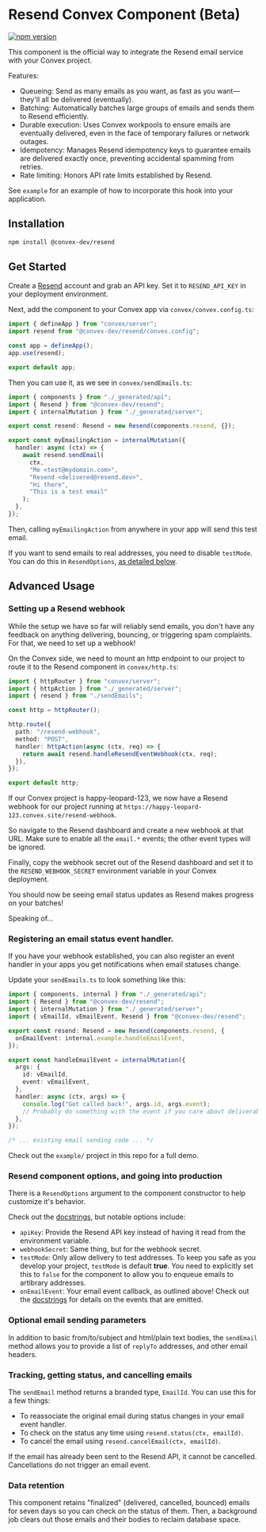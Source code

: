 # Resend Convex Component (Beta)

[![npm version](https://badge.fury.io/js/@convex-dev%2Fresend.svg)](https://badge.fury.io/js/@convex-dev%2Fresend)

This component is the official way to integrate the Resend email service
with your Convex project.

Features:

- Queueing: Send as many emails as you want, as fast as you want—they'll all be delivered (eventually).
- Batching: Automatically batches large groups of emails and sends them to Resend efficiently.
- Durable execution: Uses Convex workpools to ensure emails are eventually delivered, even in the face of temporary failures or network outages.
- Idempotency: Manages Resend idempotency keys to guarantee emails are delivered exactly once, preventing accidental spamming from retries.
- Rate limiting: Honors API rate limits established by Resend.

See `example` for an example of how to incorporate this hook into your
application.

## Installation

```bash
npm install @convex-dev/resend
```

## Get Started

Create a [Resend](https://resend.com) account and grab an API key. Set it to
`RESEND_API_KEY` in your deployment environment.

Next, add the component to your Convex app via `convex/convex.config.ts`:

```ts
import { defineApp } from "convex/server";
import resend from "@convex-dev/resend/convex.config";

const app = defineApp();
app.use(resend);

export default app;
```

Then you can use it, as we see in `convex/sendEmails.ts`:

```ts
import { components } from "./_generated/api";
import { Resend } from "@convex-dev/resend";
import { internalMutation } from "./_generated/server";

export const resend: Resend = new Resend(components.resend, {});

export const myEmailingAction = internalMutation({
  handler: async (ctx) => {
    await resend.sendEmail(
      ctx,
      "Me <test@mydomain.com>",
      "Resend <delivered@resend.dev>",
      "Hi there",
      "This is a test email"
    );
  },
});
```

Then, calling `myEmailingAction` from anywhere in your app will send this test email.

If you want to send emails to real addresses, you need to disable `testMode`.
You can do this in `ResendOptions`, [as detailed below](#resend-component-options-and-going-into-production).

## Advanced Usage

### Setting up a Resend webhook

While the setup we have so far will reliably send emails, you don't have any feedback
on anything delivering, bouncing, or triggering spam complaints. For that, we need
to set up a webhook!

On the Convex side, we need to mount an http endpoint to our project to route it to
the Resend component in `convex/http.ts`:

```ts
import { httpRouter } from "convex/server";
import { httpAction } from "./_generated/server";
import { resend } from "./sendEmails";

const http = httpRouter();

http.route({
  path: "/resend-webhook",
  method: "POST",
  handler: httpAction(async (ctx, req) => {
    return await resend.handleResendEventWebhook(ctx, req);
  }),
});

export default http;
```

If our Convex project is happy-leopard-123, we now have a Resend webhook for
our project running at `https://happy-leopard-123.convex.site/resend-webhook`.

So navigate to the Resend dashboard and create a new webhook at that URL. Make sure
to enable all the `email.*` events; the other event types will be ignored.

Finally, copy the webhook secret out of the Resend dashboard and set it to the
`RESEND_WEBHOOK_SECRET` environment variable in your Convex deployment.

You should now be seeing email status updates as Resend makes progress on your
batches!

Speaking of...

### Registering an email status event handler.

If you have your webhook established, you can also register an event handler in your
apps you get notifications when email statuses change.

Update your `sendEmails.ts` to look something like this:

```ts
import { components, internal } from "./_generated/api";
import { Resend } from "@convex-dev/resend";
import { internalMutation } from "./_generated/server";
import { vEmailId, vEmailEvent, Resend } from "@convex-dev/resend";

export const resend: Resend = new Resend(components.resend, {
  onEmailEvent: internal.example.handleEmailEvent,
});

export const handleEmailEvent = internalMutation({
  args: {
    id: vEmailId,
    event: vEmailEvent,
  },
  handler: async (ctx, args) => {
    console.log("Got called back!", args.id, args.event);
    // Probably do something with the event if you care about deliverability!
  },
});

/* ... existing email sending code ... */
```

Check out the `example/` project in this repo for a full demo.

### Resend component options, and going into production

There is a `ResendOptions` argument to the component constructor to help customize
it's behavior.

Check out the [docstrings](./src/client/index.ts), but notable options include:

- `apiKey`: Provide the Resend API key instead of having it read from the environment
  variable.
- `webhookSecret`: Same thing, but for the webhook secret.
- `testMode`: Only allow delivery to test addresses. To keep you safe as you develop
  your project, `testMode` is default **true**. You need to explicitly set this to
  `false` for the component to allow you to enqueue emails to artibrary addresses.
- `onEmailEvent`: Your email event callback, as outlined above!
  Check out the [docstrings](./src/client/index.ts) for details on the events that
  are emitted.

### Optional email sending parameters

In addition to basic from/to/subject and html/plain text bodies, the `sendEmail` method
allows you to provide a list of `replyTo` addresses, and other email headers.

### Tracking, getting status, and cancelling emails

The `sendEmail` method returns a branded type, `EmailId`. You can use this
for a few things:

- To reassociate the original email during status changes in your email event handler.
- To check on the status any time using `resend.status(ctx, emailId)`.
- To cancel the email using `resend.cancelEmail(ctx, emailId)`.

If the email has already been sent to the Resend API, it cannot be cancelled. Cancellations
do not trigger an email event.

### Data retention

This component retains "finalized" (delivered, cancelled, bounced) emails for seven days
so you can check on the status of them. Then, a background job clears out those emails
and their bodies to reclaim database space.
